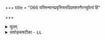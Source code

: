 +++
title = "066 यस्मिन्मानप्रवृत्तिस्तदिदमशरणैरभ्युपेत्यं हि"

+++
<details><summary>मूलम्</summary>

यस्मिन्मानप्रवृत्तिस्तदिदमशरणैरभ्युपेत्यं हि सर्वैर्व्याघातो यत्र दृष्टस्तदपि न शरणं साधने दूषणे वा ।  
इत्थं सिद्धे कथानां रहसि कथकयोस्सावधानत्वभूम्ने षट्पक्ष्यन्ता सदुक्तिः परिषदनुमता रुद्धरोधावकाशा ॥ ६६ ॥
</details>

<details><summary>सर्वाङ्कषटीका - ६६</summary>

कथाया विराममर्यादां वर्णयति – यस्मिन्नित्यादि । यस्मिन् विषये **मानप्रवृत्तिः** = प्रमाणस्य प्रवृत्तिः भवति तदिदं प्रमेयं हि **अशरणैः** = गत्यन्तररहितैः **सर्वैः** = सभ्यैः वादिप्रतिवादिमध्यस्थपारिषदैः अभ्यु- **पेत्यम्** =अङ्गीकरणीयम् । एवम् यत्र **व्याघातः** = असदुत्तररूपो जातिप्रयोगादिः **दृष्टः** = मध्यस्थेन गृहीतः, तावता **तदपि** =तावन्मात्रमपि साधने दूषणे **वा** = प्रसक्तविषयस्य निर्धारणे परित्यागे वा न **शरणम्** = न पर्याप्तः । जल्पकथाया विजयैकप्रयोजनत्वेन तत्त्वनिर्णयासंभवात् एवम् । तथोक्तं **न्यायपरिशुद्धौ** = 'अत्र (वादे) च बुद्धिपूर्वदुष्टवचनानि न संभवन्ति, अन्यान्युद्भावितान्यभ्युपगन्तव्यानि, तत्त्वनिर्णयाय प्रवृत्तत्वात् । विजिगीषुकथायां तु गत्यन्तरमलभमानस्य परव्यामोहनेनापि पाक्षिकविजयः, समत्वं वा संभवेदिति बुद्धिपूर्वकदुष्टप्रयोगसंभवः' (न्या.प. अनु. 2 ) इति । **कथानाम्** = जल्परूपाणां कथानाम् **रहसि** = रहस्ये **इत्थम्** = एवंरीत्या **सिद्धे** = निश्चिते सति, विजिगीषामात्रप्रधानत्वाज्जल्पस्य मोहकछलदुर्युक्त्यादीनामनिवार्यत्वे सिद्धे **कथकयोः** = वादिप्रतिवादिनोः सावधानत्वभूग्ने पुनः पुनः सावधानत्वाय **रुद्धरोधावकाशा** = **रुद्धः** = प्रतिरुद्धः **रोधस्य** =वाक्यार्थविरामस्य अवकाशः यत्र तादृशी **असदुक्तिः** = जात्युत्तरादिः । **षट्पक्ष्यन्ता** = वादिनस्त्रिवारम्, प्रतिवादिनस्त्रिवारमित्यवकाशस्य मध्यस्थेन दानात् षट्पक्षपर्यन्ता **परिषदनुमता** = **परिषदा** = जल्पसभया अनुमता । अनन्तरं तु सभा विसर्जनीयेत्यर्थः ॥ 

तु 

1 



जल्पस्तु विजिगीषुकथा । सा च स्वपक्षस्थापनार्था, परपक्षनिराकरणार्था चेति द्विविधा । तत्र तत्त्वनिर्णय आकस्मिक एव, अन्यतरविजयस्यैव प्रधानोद्देश्यत्वात् । एवं वादिप्रतिवादिनोः कथायां वर्धमानायाम् कश्चिदन्यतरः असदुत्तरं यदा ददाति, तदाऽन्येन तदनुद्भावने, समयबन्धानुसारेण पराजयो वा विरामो वा घोषणीयः, असदुत्तरपर्यनुयोज्योपेक्षणात् प्रतिवादिनो वा निग्रहात् । एवमसदुत्तरदानात् निग्रहप्राप्त्या कथासमाप्तिर्मध्यस्थेन घोषणीया । परन्तु भ्रमप्रमादयोस्सहजत्वदृष्ट्या उभयोरपि स्वस्वदोषशुद्धये परिषदनुमोदनेन त्रित्रिवारमवकाशो दीयते मध्यस्थेन । तावत्येवान्यतरेण दोषो यदि परिहियते, तदान्यस्य पराजयं घोषयित्वा सभा विसर्जनीया । यदि त्रित्रिवारमवकाशदानेऽपि उभावपि स्वदोषं परिहर्तुं न शक्नुतस्तदा जयपराजयनिष्कर्षमन्तरैव कथा समापनीया । पक्षद्वयस्यापि त्रित्रिवारावकाशदानात् 'षट्पक्षी' इति संज्ञा । एवं कक्ष्याभेदेन पञ्चमकक्ष्यायां वा अन्ततः षष्ठकक्ष्यायां वा विरामः ॥ ६६ ॥
</details>
